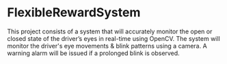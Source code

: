 # FlexibleRewardSystem
This project consists of a system that will accurately monitor the open or closed state of the driver’s eyes in real-time using OpenCV. The system will monitor the driver's eye movements &amp; blink patterns using a camera. A warning alarm will be issued if a prolonged blink is observed.
